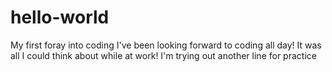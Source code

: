 # hello-world
My first foray into coding
I've been looking forward to coding all day!  It was all I could think about while at work!
I'm trying out another line for practice
